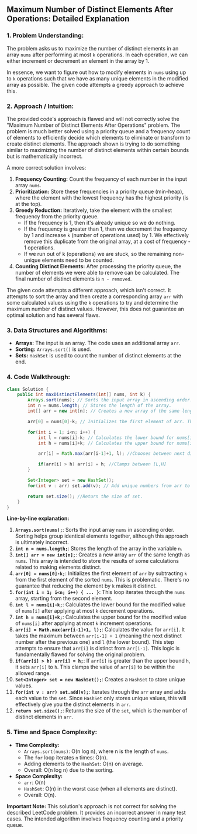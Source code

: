 ## Maximum Number of Distinct Elements After Operations: Detailed Explanation

### 1. Problem Understanding:

The problem asks us to maximize the number of distinct elements in an array `nums` after performing at most `k` operations. In each operation, we can either increment or decrement an element in the array by 1.

In essence, we want to figure out how to modify elements in `nums` using up to `k` operations such that we have as many unique elements in the modified array as possible. The given code attempts a greedy approach to achieve this.

### 2. Approach / Intuition:

The provided code's approach is flawed and will not correctly solve the "Maximum Number of Distinct Elements After Operations" problem. The problem is much better solved using a priority queue and a frequency count of elements to efficiently decide which elements to eliminate or transform to create distinct elements. The approach shown is trying to do something similar to maximizing the number of distinct elements within certain bounds but is mathematically incorrect.

A more correct solution involves:

1.  **Frequency Counting:** Count the frequency of each number in the input array `nums`.
2.  **Prioritization:** Store these frequencies in a priority queue (min-heap), where the element with the lowest frequency has the highest priority (is at the top).
3.  **Greedy Reduction:**  Iteratively, take the element with the smallest frequency from the priority queue.
    *   If the frequency is 1, then it's already unique so we do nothing.
    *   If the frequency is greater than 1, then we decrement the frequency by 1 and increase `k` (number of operations used) by 1.  We effectively remove this duplicate from the original array, at a cost of frequency - 1 operations.
    *   If we run out of k (operations) we are stuck, so the remaining non-unique elements need to be counted.
4.  **Counting Distinct Elements:**  After processing the priority queue, the number of elements we were able to remove can be calculated.  The final number of distinct elements is `n - removed`.

The given code attempts a different approach, which isn't correct.  It attempts to sort the array and then create a corresponding array `arr` with some calculated values using the `k` operations to try and determine the maximum number of distinct values. However, this does not guarantee an optimal solution and has several flaws.

### 3. Data Structures and Algorithms:

*   **Arrays:**  The input is an array.  The code uses an additional array `arr`.
*   **Sorting:** `Arrays.sort()` is used.
*   **Sets:**  `HashSet` is used to count the number of distinct elements at the end.

### 4. Code Walkthrough:

```java
class Solution {
    public int maxDistinctElements(int[] nums, int k) {
        Arrays.sort(nums); // Sorts the input array in ascending order.
        int n = nums.length; // Stores the length of the array.
        int[] arr = new int[n]; // Creates a new array of the same length as nums.

        arr[0] = nums[0]-k; // Initializes the first element of arr. This is flawed.

        for(int i = 1; i<n; i++) {
            int l = nums[i]-k; // Calculates the lower bound for nums[i] after k operations.
            int h = nums[i]+k; // Calculates the upper bound for nums[i] after k operations.

            arr[i] = Math.max(arr[i-1]+1, l); //Chooses between next distinct number after previous element or lower bound.

            if(arr[i] > h) arr[i] = h; //Clamps between [L,H]
        }

        Set<Integer> set = new HashSet();
        for(int v : arr) set.add(v); // Add unique numbers from arr to set.

        return set.size(); //Return the size of set.
    }
}
```

**Line-by-line explanation:**

1.  **`Arrays.sort(nums);`**: Sorts the input array `nums` in ascending order.  Sorting helps group identical elements together, although this approach is ultimately incorrect.
2.  **`int n = nums.length;`**: Stores the length of the array in the variable `n`.
3.  **`int[] arr = new int[n];`**: Creates a new array `arr` of the same length as `nums`. This array is intended to store the results of some calculations related to making elements distinct.
4.  **`arr[0] = nums[0]-k;`**: Initializes the first element of `arr` by subtracting `k` from the first element of the sorted `nums`. This is problematic. There's no guarantee that reducing the element by `k` makes it distinct.
5.  **`for(int i = 1; i<n; i++) { ... }`**: This loop iterates through the `nums` array, starting from the second element.
6.  **`int l = nums[i]-k;`**: Calculates the lower bound for the modified value of `nums[i]` after applying at most `k` decrement operations.
7.  **`int h = nums[i]+k;`**: Calculates the upper bound for the modified value of `nums[i]` after applying at most `k` increment operations.
8.  **`arr[i] = Math.max(arr[i-1]+1, l);`**:  Calculates the value for `arr[i]`.  It takes the maximum between `arr[i-1] + 1` (meaning the next distinct number after the previous one) and `l` (the lower bound). This step attempts to ensure that `arr[i]` is distinct from `arr[i-1]`. This logic is fundamentally flawed for solving the original problem.
9.  **`if(arr[i] > h) arr[i] = h;`**: If `arr[i]` is greater than the upper bound `h`, it sets `arr[i]` to `h`. This clamps the value of `arr[i]` to be within the allowed range.
10. **`Set<Integer> set = new HashSet();`**: Creates a `HashSet` to store unique values.
11. **`for(int v : arr) set.add(v);`**: Iterates through the `arr` array and adds each value to the `set`. Since `HashSet` only stores unique values, this will effectively give you the distinct elements in `arr`.
12. **`return set.size();`**: Returns the size of the `set`, which is the number of distinct elements in `arr`.

### 5. Time and Space Complexity:

*   **Time Complexity:**
    *   `Arrays.sort(nums)`: O(n log n), where n is the length of `nums`.
    *   The `for` loop iterates `n` times: O(n).
    *   Adding elements to the `HashSet`: O(n) on average.
    *   Overall: O(n log n) due to the sorting.
*   **Space Complexity:**
    *   `arr`: O(n)
    *   `HashSet`: O(n) in the worst case (when all elements are distinct).
    *   Overall: O(n).

**Important Note:**  This solution's approach is not correct for solving the described LeetCode problem. It provides an incorrect answer in many test cases. The intended algorithm involves frequency counting and a priority queue.
